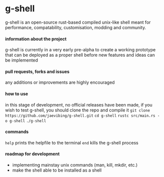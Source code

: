 # g-shell
g-shell is an open-source rust-based compiled unix-like shell meant for performance, compatability, customisation, modding and community.
#### information about the project
g-shell is currently in a very early pre-alpha to create a working prototype that can be deployed as a proper shell before new features and ideas can be implemented
#### pull requests, forks and issues
any additions or improvements are highly encouraged
#### how to use
in this stage of development, no official releases have been made, if you wish to test g-shell, you should clone the repo and compile it
`git clone https://github.com/jaevibing/g-shell.git`
`cd g-shell`
`rustc src/main.rs -o g-shell`
`./g-shell`
#### commands
`help` prints the helpfile to the terminal
`end` kills the g-shell process
#### roadmap for development
* implementing mainstay unix commands (man, kill, mkdir, etc.)
* make the shell able to be installed as a shell